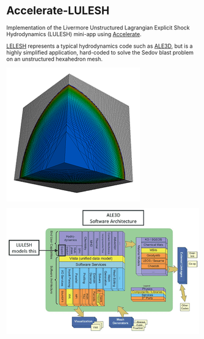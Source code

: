 Accelerate-LULESH
=================

Implementation of the Livermore Unstructured Lagrangian Explicit Shock
Hydrodynamics (LULESH) mini-app using [Accelerate][accelerate].

[LELESH][lulesh] represents a typical hydrodynamics code such as [ALE3D][ale3d],
but is a highly simplified application, hard-coded to solve the Sedov blast
problem on an unstructured hexahedron mesh.

![Sedov](images/sedov-3d-LLNL.png)

![What LULESH models](images/ale3d.gif)

  [accelerate]:         https://github.com/AccelerateHS/accelerate
  [ale3d]:              https://wci.llnl.gov/simulation/computer-codes/ale3d
  [lulesh]:             https://codesign.llnl.gov/lulesh.php

